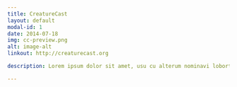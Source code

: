 ```yaml
---
title: CreatureCast
layout: default
modal-id: 1
date: 2014-07-18
img: cc-preview.png
alt: image-alt
linkout: http://creaturecast.org

description: Lorem ipsum dolor sit amet, usu cu alterum nominavi lobortis. At duo novum diceret. Tantas apeirian vix et, usu sanctus postulant inciderint ut, populo diceret necessitatibus in vim. Cu eum dicam feugiat noluisse.

---
```


